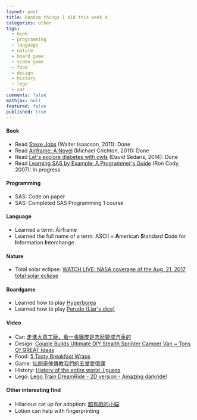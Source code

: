 ```yaml
---
layout: post
title: Random things I did this week 4
categories: other
tags: 
  - book
  - programming
  - language
  - nature
  - board game
  - video game
  - food
  - design
  - history
  - lego
  - car
comments: false
mathjax: null
featured: false
published: true
---
```


#### Book 
* Read [Steve Jobs](https://www.amazon.com/Steve-Jobs-Walter-Isaacson/dp/1501127624/) (Walter Isaacson, 2011): Done
* Read [Airframe: A Novel](https://www.amazon.com/Airframe-Novel-Michael-Crichton/dp/0345526775) (Michael Crichton, 2011): Done
* Read [Let's explore diabetes with owls](https://www.amazon.com/Lets-Explore-Diabetes-David-Sedaris/dp/0316154709) (David Sedaris, 2014): Done
* Read [Learning SAS by Example: A Programmer's Guide](https://www.amazon.com/Learning-SAS-Example-Programmers-Guide/dp/1599941651) (Ron Cody, 2007): In progress

#### Programming
* SAS: Code on paper
* SAS: Completed SAS Programming 1 course

#### Language 
* Learned a term: Airframe 
* Learned the full name of a term: ASCII = **A**merican **S**tandard **C**ode for **I**nformation **I**nterchange

#### Nature
* Total solar eclipse: [WATCH LIVE: NASA coverage of the Aug. 21, 2017 total solar eclipse](https://youtu.be/ArwVHSydxIw)

#### Boardgame
* Learned how to play [Hyperborea](https://boardgamegeek.com/boardgame/119788/hyperborea)
* Learned how to play [Perudo (Liar's dice)](https://boardgamegeek.com/boardgame/45/liars-dice)

#### Video 
* Car: [走進大眾工廠，看一張鐵皮是怎麽變成汽車的](https://youtu.be/aiKKOCNWPuo)
* Design: [Couple Builds Ultimate DIY Stealth Sprinter Camper Van ~ Tons Of GREAT Ideas](https://youtu.be/ooOoDx2NxkU)
* Food: [5 Tasty Breakfast Wraps](https://youtu.be/jwVTHXVQTgU)
* Game: [仙劍奇俠傳教我們的五堂愛情課](https://youtu.be/pgVgnKPYYdI)
* History: [History of the entire world, i guess](https://youtu.be/xuCn8ux2gbs)
* Lego: [Lego Train DreamRide - 2D version - Amazing darkride!](https://youtu.be/LEzwvIwW5Bo)

#### Other interesting find 
* Hilarious cat up for adoption: [超有戲的小貓](https://www.ptt.cc/bbs/StupidClown/M.1503298928.A.286.html)
* Lotion can help with fingerprinting

